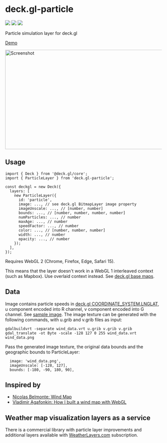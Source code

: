 # deck.gl-particle

[![](https://img.shields.io/npm/dm/deck.gl-particle)](https://www.npmjs.com/package/deck.gl-particle)
[![](https://img.shields.io/david/zakjan/deck.gl-particle)](https://www.npmjs.com/package/deck.gl-particle)
[![](https://img.shields.io/bundlephobia/min/deck.gl-particle)](https://www.npmjs.com/package/deck.gl-particle)

Particle simulation layer for deck.gl

[Demo](https://weatherlayers.github.io/deck.gl-particle/)

<img src="docs/screenshot@2x.png" alt="Screenshot" width="640" height="320">

## Usage

```
import { Deck } from '@deck.gl/core';
import { ParticleLayer } from 'deck.gl-particle';

const deckgl = new Deck({
  layers: [
    new ParticleLayer({
      id: 'particle',
      image: ..., // see deck.gl BitmapLayer image property
      imageUnscale: ..., // [number, number]
      bounds: ..., // [number, number, number, number]
      numParticles: ..., // number
      maxAge: ..., // number
      speedFactor: ..., // number
      color: ..., // [number, number, number]
      width: ..., // number
      opacity: ..., // number
    });
  ],
});
```

Requires WebGL 2 (Chrome, Firefox, Edge, Safari 15).

This means that the layer doesn't work in a WebGL 1 interleaved context (such as Mapbox). Use overlaid context instead. See [deck.gl base maps](https://deck.gl/docs/get-started/using-with-map).

## Data

Image contains particle speeds in [deck.gl COORDINATE_SYSTEM.LNGLAT](https://deck.gl/docs/developer-guide/coordinate-systems#supported-coordinate-systems), u component encoded into R channel, v component encoded into G channel. See [sample image](docs/wind_data.png). The image texture can be generated with the following commands, with u.grib and v.grib files as input:

```
gdalbuildvrt -separate wind_data.vrt u.grib v.grib v.grib
gdal_translate -ot Byte -scale -128 127 0 255 wind_data.vrt wind_data.png
```

Pass the generated image texture, the original data bounds and the geographic bounds to ParticleLayer:

```
  image: 'wind_data.png',
  imageUnscale: [-128, 127],
  bounds: [-180, -90, 180, 90],
```

## Inspired by

- [Nicolas Belmonte: Wind Map](https://medium.com/vis-gl/wind-map-a58575f87fe3)
- [Vladimir Agafonkin: How I built a wind map with WebGL](https://blog.mapbox.com/how-i-built-a-wind-map-with-webgl-b63022b5537f)

## Weather map visualization layers as a service

There is a commercial library with particle layer improvements and additional layers available with [WeatherLayers.com](https://weatherlayers.com/) subscription.

